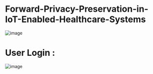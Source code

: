 # Forward-Privacy-Preservation-in-IoT-Enabled-Healthcare-Systems

![image](https://github.com/hemanth-516/Forward-Privacy-Preservation-in-IoT-Enabled-Healthcare-Systems/assets/111131803/f649d04d-daf2-46e1-b439-9054e6dbc18c)

# User Login :

![image](https://github.com/hemanth-516/Forward-Privacy-Preservation-in-IoT-Enabled-Healthcare-Systems/assets/111131803/cb2ea8da-f926-4394-8a69-260005bae128)

